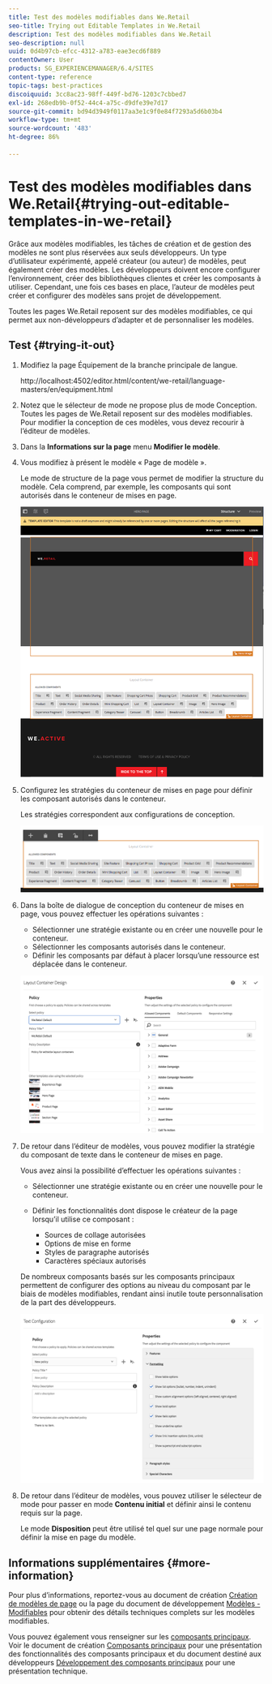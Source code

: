 ```yaml
---
title: Test des modèles modifiables dans We.Retail
seo-title: Trying out Editable Templates in We.Retail
description: Test des modèles modifiables dans We.Retail
seo-description: null
uuid: 0d4b97cb-efcc-4312-a783-eae3ecd6f889
contentOwner: User
products: SG_EXPERIENCEMANAGER/6.4/SITES
content-type: reference
topic-tags: best-practices
discoiquuid: 3cc8ac23-98ff-449f-bd76-1203c7cbbed7
exl-id: 268edb9b-0f52-44c4-a75c-d9dfe39e7d17
source-git-commit: bd94d3949f0117aa3e1c9f0e84f7293a5d6b03b4
workflow-type: tm+mt
source-wordcount: '483'
ht-degree: 86%

---
```


# Test des modèles modifiables dans We.Retail{#trying-out-editable-templates-in-we-retail}

Grâce aux modèles modifiables, les tâches de création et de gestion des modèles ne sont plus réservées aux seuls développeurs. Un type d’utilisateur expérimenté, appelé créateur (ou auteur) de modèles, peut également créer des modèles. Les développeurs doivent encore configurer l’environnement, créer des bibliothèques clientes et créer les composants à utiliser. Cependant, une fois ces bases en place, l’auteur de modèles peut créer et configurer des modèles sans projet de développement.

Toutes les pages We.Retail reposent sur des modèles modifiables, ce qui permet aux non-développeurs d’adapter et de personnaliser les modèles.

## Test {#trying-it-out}

1. Modifiez la page Équipement de la branche principale de langue.

   http://localhost:4502/editor.html/content/we-retail/language-masters/en/equipment.html

1. Notez que le sélecteur de mode ne propose plus de mode Conception. Toutes les pages de We.Retail reposent sur des modèles modifiables. Pour modifier la conception de ces modèles, vous devez recourir à l’éditeur de modèles.
1. Dans la **Informations sur la page** menu **Modifier le modèle**.
1. Vous modifiez à présent le modèle « Page de modèle ».

   Le mode de structure de la page vous permet de modifier la structure du modèle. Cela comprend, par exemple, les composants qui sont autorisés dans le conteneur de mises en page.

   ![chlimage_1-138](assets/chlimage_1-138.png)

1. Configurez les stratégies du conteneur de mises en page pour définir les composant autorisés dans le conteneur.

   Les stratégies correspondent aux configurations de conception.

   ![chlimage_1-139](assets/chlimage_1-139.png)

1. Dans la boîte de dialogue de conception du conteneur de mises en page, vous pouvez effectuer les opérations suivantes :

   * Sélectionner une stratégie existante ou en créer une nouvelle pour le conteneur.
   * Sélectionner les composants autorisés dans le conteneur.
   * Définir les composants par défaut à placer lorsqu’une ressource est déplacée dans le conteneur.

   ![chlimage_1-140](assets/chlimage_1-140.png)

1. De retour dans l’éditeur de modèles, vous pouvez modifier la stratégie du composant de texte dans le conteneur de mises en page.

   Vous avez ainsi la possibilité d’effectuer les opérations suivantes :

   * Sélectionner une stratégie existante ou en créer une nouvelle pour le conteneur.
   * Définir les fonctionnalités dont dispose le créateur de la page lorsqu’il utilise ce composant :

      * Sources de collage autorisées
      * Options de mise en forme
      * Styles de paragraphe autorisés
      * Caractères spéciaux autorisés

   De nombreux composants basés sur les composants principaux permettent de configurer des options au niveau du composant par le biais de modèles modifiables, rendant ainsi inutile toute personnalisation de la part des développeurs.

   ![chlimage_1-141](assets/chlimage_1-141.png)

1. De retour dans l’éditeur de modèles, vous pouvez utiliser le sélecteur de mode pour passer en mode **Contenu initial** et définir ainsi le contenu requis sur la page.

   Le mode **Disposition** peut être utilisé tel quel sur une page normale pour définir la mise en page du modèle.

## Informations supplémentaires {#more-information}

Pour plus d’informations, reportez-vous au document de création [Création de modèles de page](/help/sites-authoring/templates.md) ou la page du document de développement [Modèles - Modifiables](/help/sites-developing/page-templates-editable.md) pour obtenir des détails techniques complets sur les modèles modifiables.

Vous pouvez également vous renseigner sur les [composants principaux](/help/sites-developing/we-retail-core-components.md). Voir le document de création [Composants principaux](https://docs.adobe.com/content/help/fr-FR/experience-manager-core-components/using/introduction.html) pour une présentation des fonctionnalités des composants principaux et du document destiné aux développeurs [Développement des composants principaux](https://helpx.adobe.com/experience-manager/core-components/using/developing.html) pour une présentation technique.

